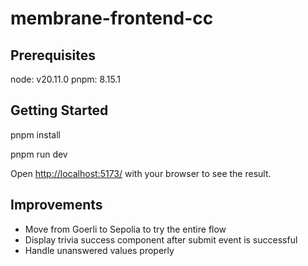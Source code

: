 # membrane-frontend-cc

## Prerequisites

node: v20.11.0
pnpm: 8.15.1

## Getting Started

pnpm install 

pnpm run dev

Open [http://localhost:5173/](http://localhost:5173/) with your browser to see the result.

## Improvements

- Move from Goerli to Sepolia to try the entire flow
- Display trivia success component after submit event is successful 
- Handle unanswered values properly 
